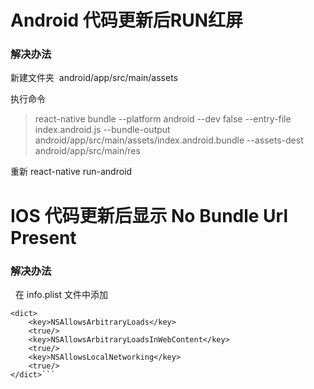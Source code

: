 
# Android 代码更新后RUN红屏

### 解决办法

新建文件夹  android/app/src/main/assets  
  
执行命令  
> react-native bundle --platform android --dev false --entry-file index.android.js --bundle-output android/app/src/main/assets/index.android.bundle --assets-dest android/app/src/main/res  

重新 react-native run-android  

# IOS 代码更新后显示 No Bundle Url Present  

### 解决办法  
  
在 info.plist 文件中添加  

```<key>NSAppTransportSecurity</key>  
<dict>  
	<key>NSAllowsArbitraryLoads</key>  
	<true/>  
	<key>NSAllowsArbitraryLoadsInWebContent</key>  
	<true/>  
	<key>NSAllowsLocalNetworking</key>  
	<true/>  
</dict>```
